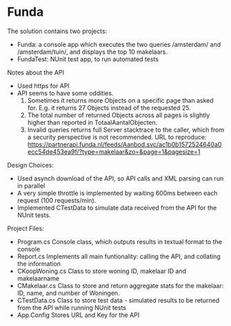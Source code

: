 # Funda

The solution contains two projects:
- Funda: a console app which executes the two queries /amsterdam/ and /amsterdam/tuin/, and 
  displays the top 10 makelaars.
- FundaTest: NUnit test app, to run automated tests

Notes about the API
- Used https for API
- API seems to have some oddities. 
  1) Sometimes it returns more Objects on a specific page than asked for. E.g. it returns 27 Objects instead of the requested 25.
  2) The total number of returned Objects across all pages is slightly higher than reported in TotaalAantalObjecten.
  3) Invalid queries returns full Server stacktrace to the caller, which from a security perspective is not recommended.
     URL to reproduce:
     https://partnerapi.funda.nl/feeds/Aanbod.svc/ac1b0b1572524640a0ecc54de453ea9f/?type=makelaar&zo=&page=1&pagesize=1

Design Choices:
- Used asynch download of the API, so API calls and XML parsing can run in parallel
- A very simple throttle is implemented by waiting 600ms between each request (100 requests/min).
- Implemented CTestData to simulate data received from the API for the NUnit tests.

Project Files:
- Program.cs Console class, which outputs results in textual format to the console
- Report.cs Implements all main funtionality: calling the API, and collating the information
- CKoopWoning.cs Class to store woning ID, makelaar ID and makelaarname
- CMakelaar.cs Class to store and return aggregate stats for the makelaar: ID, name, and number of Woningen.
- CTestData.cs Class to store test data - simulated results to be returned from the API while running NUnit tests
- App.Config Stores URL and Key for the API

